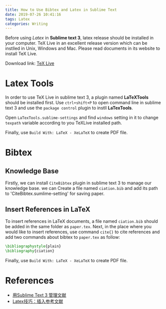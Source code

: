 ```yaml
---
title: How to Use Bibtex and Latex in Sublime Text
date: 2019-07-26 10:41:16
tags: Latex
categories: Writing
---
```


Before using *Latex* in **Sublime text 3**, latex release should be installed in your computer. TeX Live in an
excellent release version which can be instlled in Unix, Windows and Mac. Please read documents in its website to install TeX Live.

Download link: [TeX Live](https://www.tug.org/texlive/acquire-netinstall.html)

# Latex Tools

In order to use TeX Live in sublime text 3, a plugin named **LaTeXTools** should be installed first. Use `ctrl+shift+P` to open command line
in sublime text 3 and use the `package control` plugin to instll **LaTexTools**.

Open `LaTexTools.sublime-settings` and find `windows` setting in it to change `texpath` variable according to you TeXLive installed path.

Finally, use `Build With: LaTeX - XeLaTeX` to create PDF file.

# Bibtex

## Knowledge Base

Firstly, we can install `CiteBibtex` plugin in sublime text 3 to manage our knowledge base. we can Create a file named `ciation.bib` and add its path
to 'CiteBibtex.sumlime-setting' for saving paper.

## Insert References in LaTeX

To insert references in LaTeX documents, a file named `ciation.bib` should be added in the same folder as `paper.tex`. Next, in the place
where you would like to insert references, use command `cite{}` to cite references and add two commands about bibtex to `paper.tex` as follow:

```latex
\bibliographystyle{plain}
\bibliography{ciation}
```

Finally, use `Build With: LaTeX - XeLaTeX` to create PDF file.

# References

- [用Sublime Text 3 管理文献](blog.baoduge.com/Use_ST3_manage_reference/)
- [Latex技巧：插入参考文献](https://www.cnblogs.com/yifdu25/p/8330652.html)